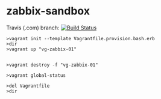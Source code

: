 # zabbix-sandbox

Travis (.com) branch:
[![Build Status](https://travis-ci.com/githubfoam/zabbix-sandbox.svg?branch=master)](https://travis-ci.com/githubfoam/zabbix-sandbox)  

~~~~
>vagrant init --template Vagrantfile.provision.bash.erb
>dir
>vagrant up "vg-zabbix-01"


>vagrant destroy -f "vg-zabbix-01"

>vagrant global-status

>del Vagrantfile
>dir
~~~~
